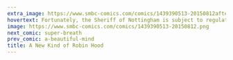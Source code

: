 ```yaml
---
extra_image: https://www.smbc-comics.com/comics/1439390513-20150812after.png
hovertext: Fortunately, the Sheriff of Nottingham is subject to regulatory capture.
image: https://www.smbc-comics.com/comics/1439390513-20150812.png
next_comic: super-breath
prev_comic: a-beautiful-mind
title: A New Kind of Robin Hood
---
```


